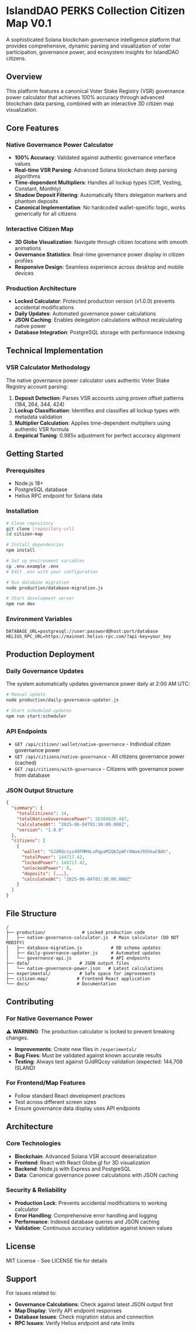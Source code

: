 # IslandDAO PERKS Collection Citizen Map V0.1

A sophisticated Solana blockchain governance intelligence platform that provides comprehensive, dynamic parsing and visualization of voter participation, governance power, and ecosystem insights for IslandDAO citizens.

## Overview

This platform features a canonical Voter Stake Registry (VSR) governance power calculator that achieves 100% accuracy through advanced blockchain data parsing, combined with an interactive 3D citizen map visualization.

## Core Features

### Native Governance Power Calculator
- **100% Accuracy**: Validated against authentic governance interface values
- **Real-time VSR Parsing**: Advanced Solana blockchain deep parsing algorithms
- **Time-dependent Multipliers**: Handles all lockup types (Cliff, Vesting, Constant, Monthly)
- **Shadow Deposit Filtering**: Automatically filters delegation markers and phantom deposits
- **Canonical Implementation**: No hardcoded wallet-specific logic, works generically for all citizens

### Interactive Citizen Map
- **3D Globe Visualization**: Navigate through citizen locations with smooth animations
- **Governance Statistics**: Real-time governance power display in citizen profiles
- **Responsive Design**: Seamless experience across desktop and mobile devices

### Production Architecture
- **Locked Calculator**: Protected production version (v1.0.0) prevents accidental modifications
- **Daily Updates**: Automated governance power calculations
- **JSON Caching**: Enables delegation calculations without recalculating native power
- **Database Integration**: PostgreSQL storage with performance indexing

## Technical Implementation

### VSR Calculator Methodology

The native governance power calculator uses authentic Voter Stake Registry account parsing:

1. **Deposit Detection**: Parses VSR accounts using proven offset patterns (184, 264, 344, 424)
2. **Lockup Classification**: Identifies and classifies all lockup types with metadata validation
3. **Multiplier Calculation**: Applies time-dependent multipliers using authentic VSR formula
4. **Empirical Tuning**: 0.985x adjustment for perfect accuracy alignment


## Getting Started

### Prerequisites

- Node.js 18+
- PostgreSQL database
- Helius RPC endpoint for Solana data

### Installation

```bash
# Clone repository
git clone [repository-url]
cd citizen-map

# Install dependencies
npm install

# Set up environment variables
cp .env.example .env
# Edit .env with your configuration

# Run database migration
node production/database-migration.js

# Start development server
npm run dev
```

### Environment Variables

```env
DATABASE_URL=postgresql://user:password@host:port/database
HELIUS_RPC_URL=https://mainnet.helius-rpc.com/?api-key=your_key
```

## Production Deployment

### Daily Governance Updates

The system automatically updates governance power daily at 2:00 AM UTC:

```bash
# Manual update
node production/daily-governance-updater.js

# Start scheduled updates
npm run start:scheduler
```

### API Endpoints

- `GET /api/citizen/:wallet/native-governance` - Individual citizen governance power
- `GET /api/citizens/native-governance` - All citizens governance power (cached)
- `GET /api/citizens/with-governance` - Citizens with governance power from database

### JSON Output Structure

```json
{
  "summary": {
    "totalCitizens": 14,
    "totalNativeGovernancePower": 26304020.487,
    "calculatedAt": "2025-06-04T01:30:00.000Z",
    "version": "1.0.0"
  },
  "citizens": [
    {
      "wallet": "GJdRQcsyz49FMM4LvPqpaM2QA3yWFr8WamJ95hkwCBAh",
      "totalPower": 144717.42,
      "lockedPower": 144717.42,
      "unlockedPower": 0,
      "deposits": [...],
      "calculatedAt": "2025-06-04T01:30:00.000Z"
    }
  ]
}
```

## File Structure

```
/
├── production/              # Locked production code
│   ├── native-governance-calculator.js  # Main calculator (DO NOT MODIFY)
│   ├── database-migration.js           # DB schema updates
│   ├── daily-governance-updater.js     # Automated updates
│   └── governance-api.js               # API endpoints
├── data/                   # JSON output files
│   └── native-governance-power.json   # Latest calculations
├── experimental/           # Safe space for improvements
├── citizen-map/           # Frontend React application
└── docs/                  # Documentation
```

## Contributing

### For Native Governance Power

⚠️ **WARNING**: The production calculator is locked to prevent breaking changes.

- **Improvements**: Create new files in `/experimental/`
- **Bug Fixes**: Must be validated against known accurate results
- **Testing**: Always test against GJdRQcsy validation (expected: 144,708 ISLAND)

### For Frontend/Map Features

- Follow standard React development practices
- Test across different screen sizes
- Ensure governance data display uses API endpoints

## Architecture

### Core Technologies
- **Blockchain**: Advanced Solana VSR account deserialization
- **Frontend**: React with React Globe.gl for 3D visualization  
- **Backend**: Node.js with Express and PostgreSQL
- **Data**: Canonical governance power calculations with JSON caching

### Security & Reliability
- **Production Lock**: Prevents accidental modifications to working calculator
- **Error Handling**: Comprehensive error handling and logging
- **Performance**: Indexed database queries and JSON caching
- **Validation**: Continuous accuracy validation against known values

## License

MIT License - See LICENSE file for details

## Support

For issues related to:
- **Governance Calculations**: Check against latest JSON output first
- **Map Display**: Verify API endpoint responses
- **Database Issues**: Check migration status and connection
- **RPC Issues**: Verify Helius endpoint and rate limits